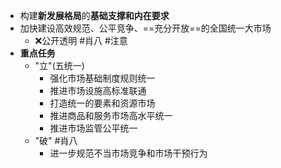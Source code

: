 - 构建**新发展格局**的**基础支撑和内在要求**
- 加快建设高效规范、公平竞争、==充分开放==的全国统一大市场
	- ❌公开透明 #肖八 #注意
- **重点任务**
	- "立"(五统一)
		- 强化市场基础制度规则统一
		- 推进市场设施高标准联通
		- 打造统一的要素和资源市场
		- 推进商品和服务市场高水平统一
		- 推进市场监管公平统一
	- "破" #肖八
		- 进一步规范不当市场竞争和市场干预行为
